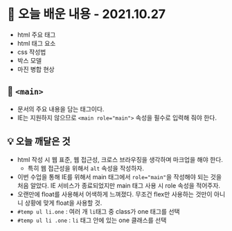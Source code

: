 # 📖 오늘 배운 내용 - 2021.10.27
- html 주요 태그
- html 태그 요소
- css 작성법
- 박스 모델
- 마진 병합 현상

## 📝 `<main>`
- 문서의 주요 내용을 담는 태그이다.
- IE는 지원하지 않으므로 `<main role="main">` 속성을 필수로 입력해 줘야 한다.

## 💡 오늘 깨달은 것
- html 작성 시 웹 표준, 웹 접근성, 크로스 브라우징을 생각하며 마크업을 해야 한다.
    - 특히 웹 접근성을 위해서 `alt` 속성을 작성하자.
- 이번 수업을 통해 IE를 위해서 main 태그에서 `role="main"`을 작성해야 되는 것을 처음 알았다. IE 서비스가 종료되었지만 main 태그 사용 시 role 속성을 적어주자.
- 오랜만에 float를 사용해서 어색하게 느껴졌다. 무조건 flex만 사용하는 것만이 아니니 상황에 맞게 float을 사용할 것.
- `#temp ul li.one` : 여러 개 `li`태그 중 class가 one 태그를 선택
- `#temp ul li .one` : `li` 태그 안에 있는 one 클래스를 선택